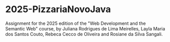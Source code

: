 # 2025-PizzariaNovoJava
Assignment for the 2025 edition of the "Web Development and the Semantic Web" course, by Juliana Rodrigues de Lima Meirelles, Layla Maria dos Santos Couto, Rebeca Cecco de Oliveira and Rosiane da Silva Sangali.
